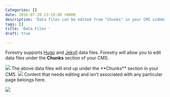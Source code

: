 ```yaml
---
Categories: []
date: 2016-07-20 23:19:00 +0000
description: 'Data files can be edited from "Chunks" in your CMS sidebar '
tags: []
title: 'Data Files '
draft: true

---
```

Forestry supports [Hugo](https://gohugo.io/extras/datafiles/) and [Jekyll](https://jekyllrb.com/docs/datafiles/) data files. Forestry will allow you to edit data files under the **Chunks** section of your CMS.  

<img src="/docs/forestryio/images/docs-chunk2.png" class="large center">
The above data files will end up under the **Chunks** section in your CMS.

<img src="/docs/forestryio/images/docs-chunk-org.png" class="large center">
Content that needs editing and isn't associated with any particular page belongs here.

![](/docs/forestryio/images/editing-chunks-in-forestry-ui.png)

